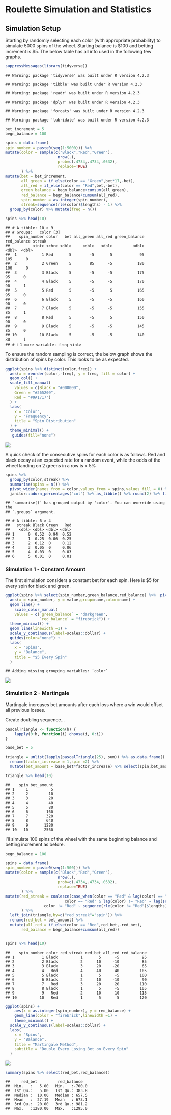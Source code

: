 Roulette Simulation and Statistics
================

## Simulation Setup

Starting by randomly selecting each color (with appropriate probability)
to simulate 5000 spins of the wheel. Starting balance is \$100 and
betting increment is \$5. The below table has all info used in the
following few graphs.

``` r
suppressMessages(library(tidyverse))
```

    ## Warning: package 'tidyverse' was built under R version 4.2.3

    ## Warning: package 'tibble' was built under R version 4.2.3

    ## Warning: package 'readr' was built under R version 4.2.3

    ## Warning: package 'dplyr' was built under R version 4.2.3

    ## Warning: package 'forcats' was built under R version 4.2.3

    ## Warning: package 'lubridate' was built under R version 4.2.3

``` r
bet_increment = 5
begn_balance = 100

spins = data.frame(
spin_number = paste0(seq(1:5000))) %>% 
mutate(color = sample(c("Black","Red","Green"),
                       nrow(.),
                       prob=c(.4734,.4734,.0532),
                       replace=TRUE)
       ) %>% 
mutate(bet = bet_increment,
       all_green = if_else(color == "Green",bet*17,-bet),
       all_red = if_else(color == "Red",bet,-bet),
       green_balance = begn_balance+cumsum(all_green),
       red_balance = begn_balance+cumsum(all_red),
       spin_number = as.integer(spin_number),
       streak=sequence(rle(color)$lengths) - 1) %>% 
  group_by(color) %>% mutate(freq = n())

spins %>% head(10)
```

    ## # A tibble: 10 × 9
    ## # Groups:   color [3]
    ##    spin_number color   bet all_green all_red green_balance red_balance streak
    ##          <int> <chr> <dbl>     <dbl>   <dbl>         <dbl>       <dbl>  <dbl>
    ##  1           1 Red       5        -5       5            95         105      0
    ##  2           2 Green     5        85      -5           180         100      0
    ##  3           3 Black     5        -5      -5           175          95      0
    ##  4           4 Black     5        -5      -5           170          90      1
    ##  5           5 Red       5        -5       5           165          95      0
    ##  6           6 Black     5        -5      -5           160          90      0
    ##  7           7 Black     5        -5      -5           155          85      1
    ##  8           8 Red       5        -5       5           150          90      0
    ##  9           9 Black     5        -5      -5           145          85      0
    ## 10          10 Black     5        -5      -5           140          80      1
    ## # ℹ 1 more variable: freq <int>

To ensure the random sampling is correct, the below graph shows the
distribution of spins by color. This looks to be as expected.

``` r
ggplot(spins %>% distinct(color,freq)) +
  aes(x = reorder(color,-freq), y = freq, fill = color) +
  geom_col() +
  scale_fill_manual(
    values = c(Black = "#000000",
    Green = "#265209",
    Red = "#9A1717")
  ) +
  labs(
    x = "Color",
    y = "Frequency",
    title = "Spin Distribution"
  ) +
  theme_minimal() +
   guides(fill="none")
```

![](Roulette_files/figure-gfm/unnamed-chunk-2-1.png)<!-- -->

A quick check of the consecutive spins for each color is as follows. Red
and black decay at an expected rate for a random event, while the odds
of the wheel landing on 2 greens in a row is \< 5%

``` r
spins %>% 
  group_by(color,streak) %>% 
  summarise(spins = n()) %>% 
  pivot_wider(names_from = color,values_from = spins,values_fill = 0) %>% 
  janitor::adorn_percentages("col") %>% as_tibble() %>% round(2) %>% filter(streak < 6)
```

    ## `summarise()` has grouped output by 'color'. You can override using the
    ## `.groups` argument.

    ## # A tibble: 6 × 4
    ##   streak Black Green   Red
    ##    <dbl> <dbl> <dbl> <dbl>
    ## 1      0  0.52  0.94  0.52
    ## 2      1  0.25  0.06  0.25
    ## 3      2  0.12  0     0.12
    ## 4      3  0.05  0     0.06
    ## 5      4  0.03  0     0.03
    ## 6      5  0.01  0     0.01

### Simulation 1 - Constant Amount

The first simulation considers a constant bet for each spin. Here is \$5
for every spin for black and green.

``` r
ggplot(spins %>% select(spin_number,green_balance,red_balance) %>%  pivot_longer(cols = contains("balance"))) +
  aes(x = spin_number, y = value,group=name,color=name) +
  geom_line() +
    scale_color_manual(
    values = c(`green_balance` = "darkgreen",
               `red_balance` = "firebrick")) +
  theme_minimal() +
  geom_line(linewidth =1) +
  scale_y_continuous(label=scales::dollar) +
  guides(color="none") +
  labs(
    x = "Spins",
    y = "Balance",
    title = "$5 Every Spin"
  )
```

    ## Adding missing grouping variables: `color`

![](Roulette_files/figure-gfm/unnamed-chunk-4-1.png)<!-- -->

### Simulation 2 - Martingale

Martingale increases bet amounts after each loss where a win would
offset all previous losses.

Create doubling sequence…

``` r
pascalTriangle <- function(h) {
    lapply(0:h, function(i) choose(i, 0:i))
}

base_bet = 5

triangle = unlist(lapply(pascalTriangle(25), sum)) %>% as.data.frame() %>% mutate(row_number()) %>% 
  rename(factor_increase = 1,spin =2) %>% 
  mutate(bet_amount = base_bet*factor_increase) %>% select(spin,bet_amount)

triangle %>% head(10)
```

    ##    spin bet_amount
    ## 1     1          5
    ## 2     2         10
    ## 3     3         20
    ## 4     4         40
    ## 5     5         80
    ## 6     6        160
    ## 7     7        320
    ## 8     8        640
    ## 9     9       1280
    ## 10   10       2560

I’ll simulate 100 spins of the wheel with the same beginning balance and
betting increment as before.

``` r
begn_balance = 100

spins = data.frame(
spin_number = paste0(seq(1:500))) %>% 
mutate(color = sample(c("Black","Red","Green"),
                       nrow(.),
                       prob=c(.4734,.4734,.0532),
                       replace=TRUE)
       ) %>% 
mutate(red_streak = coalesce(case_when(color == "Red" & lag(color) == "Red" ~ 1,
                          color == "Red" & lag(color) != "Red" ~ lag(sequence(rle(color != "Red")$lengths)+1),
                 color != "Red" ~ sequence(rle(color != "Red")$lengths)),1)
       ) %>% 
  left_join(triangle,by=c("red_streak"="spin")) %>% 
  rename(red_bet = bet_amount) %>% 
  mutate(all_red = if_else(color == "Red",red_bet,-red_bet),
       red_balance = begn_balance+cumsum(all_red))

 
spins %>% head(10)
```

    ##    spin_number color red_streak red_bet all_red red_balance
    ## 1            1 Black          1       5      -5          95
    ## 2            2 Black          2      10     -10          85
    ## 3            3 Black          3      20     -20          65
    ## 4            4   Red          4      40      40         105
    ## 5            5 Black          1       5      -5         100
    ## 6            6 Black          2      10     -10          90
    ## 7            7   Red          3      20      20         110
    ## 8            8 Black          1       5      -5         105
    ## 9            9   Red          2      10      10         115
    ## 10          10   Red          1       5       5         120

``` r
ggplot(spins) +
    aes(x = as.integer(spin_number), y = red_balance) +
    geom_line(color = "firebrick",linewidth =1) +
    theme_minimal() +
  scale_y_continuous(label=scales::dollar) +
  labs(
    x = "Spins",
    y = "Balance",
    title = "Martingale Method",
    subtitle = "Double Every Losing Bet on Every Spin"
  )
```

![](Roulette_files/figure-gfm/unnamed-chunk-7-1.png)<!-- -->

``` r
summary(spins %>% select(red_bet,red_balance))
```

    ##     red_bet         red_balance    
    ##  Min.   :   5.00   Min.   :-700.0  
    ##  1st Qu.:   5.00   1st Qu.: 383.8  
    ##  Median :  10.00   Median : 657.5  
    ##  Mean   :  27.19   Mean   : 673.1  
    ##  3rd Qu.:  20.00   3rd Qu.: 981.2  
    ##  Max.   :1280.00   Max.   :1295.0
